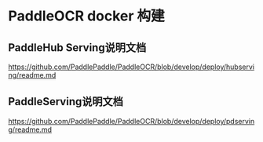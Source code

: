 # PaddleOCR docker 构建
## PaddleHub Serving说明文档
https://github.com/PaddlePaddle/PaddleOCR/blob/develop/deploy/hubserving/readme.md
## PaddleServing说明文档
https://github.com/PaddlePaddle/PaddleOCR/blob/develop/deploy/pdserving/readme.md
